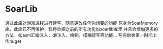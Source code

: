 # SoarLib
通过此库对游戏进程进行读写，随意更改任何你想要的功能
原身为SoarMemory库，此库已不再维护，我将会把之前的所有功能加soarlib库里
并且会增加更多的方法，如asm汇编注入，dll注入，绘制，模糊读写等功能...
写完后会第一时间上传nuget
